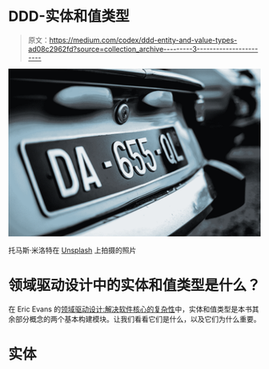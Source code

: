 # DDD-实体和值类型

> 原文：<https://medium.com/codex/ddd-entity-and-value-types-ad08c2962fd?source=collection_archive---------3----------------------->

![](img/e464f2f03fe51944f19c16e3a142f13d.png)

托马斯·米洛特在 [Unsplash](https://unsplash.com?utm_source=medium&utm_medium=referral) 上拍摄的照片

# 领域驱动设计中的实体和值类型是什么？

在 Eric Evans 的[领域驱动设计:解决软件核心的复杂性](https://www.amazon.co.uk/gp/product/0321125215/ref=as_li_tl?ie=UTF8&camp=1634&creative=6738&creativeASIN=0321125215&linkCode=as2&tag=phillipjohnso-21&linkId=200565275910849774e79def81eddccc)中，实体和值类型是本书其余部分概念的两个基本构建模块。让我们看看它们是什么，以及它们为什么重要。

# 实体